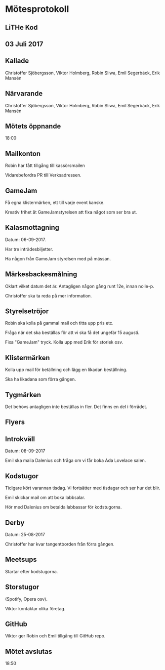 # Mötesprotokoll
## LiTHe Kod
## 03 Juli 2017

## Kallade
Christoffer Sjöbergsson, Viktor Holmberg, Robin Sliwa, Emil Segerbäck, Erik Mansén

## Närvarande
Christoffer Sjöbergsson, Viktor Holmberg, Robin Sliwa, Emil Segerbäck, Erik Mansén

## Mötets öppnande
18:00

## Mailkonton
Robin har fått tillgång till kassörsmailen

Vidarebefordra PR till Verksadressen.

## GameJam
Få egna klistermärken, ett till varje event kanske. 

Kreativ frihet åt GameJamstyrelsen att fixa något som ser bra ut.

## Kalasmottagning
Datum: 06-09-2017.

Har tre inträdesbiljetter.

Ha någon från GameJam styrelsen med på mässan.

## Märkesbackesmålning
Oklart vilket datum det är. Antagligen någon gång runt 12e, innan nolle-p.

Christoffer ska ta reda på mer information.

## Styrelsetröjor
Robin ska kolla på gammal mail och titta upp pris etc.

Fråga när det ska beställas för att vi ska få det ungefär 15 augusti.

Fixa "GameJam" tryck. Kolla upp med Erik för storlek osv.
  
## Klistermärken
Kolla upp mail för betällning och lägg en likadan beställning. 

Ska ha likadana som förra gången.

## Tygmärken
Det behövs antagligen inte beställas in fler. Det finns en del i förrådet.
    
## Flyers
## Introkväll
Datum: 08-09-2017

Emil ska maila Dalenius och fråga om vi får boka Ada Lovelace salen.

## Kodstugor
Tidigare kört varannan tisdag. Vi fortsätter med tisdagar och ser hur det blir.

Emil skickar mail om att boka labbsalar.

Hör med Dalenius om betalda labbassar för kodstugorna.
    
## Derby
Datum: 25-08-2017

Christoffer har kvar tangentborden från förra gången.

## Meetsups
Startar efter kodstugorna.
    
## Storstugor
(Spotify, Opera osv).

Viktor kontaktar olika företag.

## GitHub
Viktor ger Robin och Emil tillgång till GitHub repo.

## Mötet avslutas
18:50
